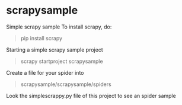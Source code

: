 # scrapysample
Simple scrapy sample
To install scrapy, do:

> pip install scrapy

Starting a simple scrapy sample project

> scrapy startproject scrapysample

Create a file for your spider into 
> scrapysample/scrapysample/spiders

Look the simplescrappy.py file of this project to see an spider sample



